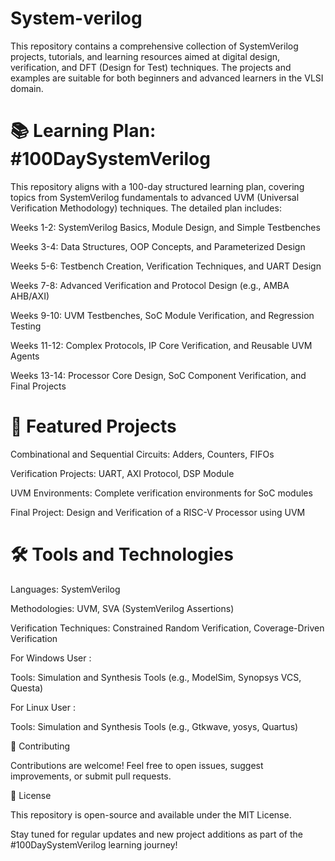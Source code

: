  # System-verilog
This repository contains a comprehensive collection of SystemVerilog projects, tutorials, and learning resources aimed at digital design, verification, and DFT (Design for Test) techniques. The projects and examples are suitable for both beginners and advanced learners in the VLSI domain.



# 📚 Learning Plan: #100DaySystemVerilog

This repository aligns with a 100-day structured learning plan, covering topics from SystemVerilog fundamentals to advanced UVM (Universal Verification Methodology) techniques. The detailed plan includes:

Weeks 1-2: SystemVerilog Basics, Module Design, and Simple Testbenches

Weeks 3-4: Data Structures, OOP Concepts, and Parameterized Design

Weeks 5-6: Testbench Creation, Verification Techniques, and UART Design

Weeks 7-8: Advanced Verification and Protocol Design (e.g., AMBA AHB/AXI)

Weeks 9-10: UVM Testbenches, SoC Module Verification, and Regression Testing

Weeks 11-12: Complex Protocols, IP Core Verification, and Reusable UVM Agents

Weeks 13-14: Processor Core Design, SoC Component Verification, and Final Projects




# 🚀 Featured Projects

Combinational and Sequential Circuits: Adders, Counters, FIFOs

Verification Projects: UART, AXI Protocol, DSP Module

UVM Environments: Complete verification environments for SoC modules

Final Project: Design and Verification of a RISC-V Processor using UVM



# 🛠️ Tools and Technologies

Languages: SystemVerilog

Methodologies: UVM, SVA (SystemVerilog Assertions)

Verification Techniques: Constrained Random Verification, Coverage-Driven Verification

For Windows User :

Tools: Simulation and Synthesis Tools (e.g., ModelSim, Synopsys VCS, Questa)

For Linux User : 

Tools: Simulation and Synthesis Tools (e.g., Gtkwave, yosys, Quartus)


🤝 Contributing

Contributions are welcome! Feel free to open issues, suggest improvements, or submit pull requests.



📄 License

This repository is open-source and available under the MIT License.



Stay tuned for regular updates and new project additions as part of the #100DaySystemVerilog learning journey!
